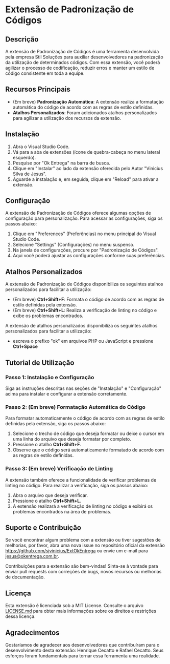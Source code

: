 # Extensão de Padronização de Códigos

## Descrição
A extensão de Padronização de Códigos é uma ferramenta desenvolvida pela empresa Stil Soluções para auxiliar desenvolvedores na padronização da utilização de determinados códigos. Com essa extensão, você poderá agilizar o processo de codificação, reduzir erros e manter um estilo de código consistente em toda a equipe.

## Recursos Principais
- (Em breve) **Padronização Automática**: A extensão realiza a formatação automática do código de acordo com as regras de estilo definidas.
- **Atalhos Personalizados**: Foram adicionados atalhos personalizados para agilizar a utilização dos recursos da extensão.

## Instalação
1. Abra o Visual Studio Code.
2. Vá para a aba de extensões (ícone de quebra-cabeça no menu lateral esquerdo).
3. Pesquise por "Ok Entrega" na barra de busca.
4. Clique em "Instalar" ao lado da extensão oferecida pelo Autor "Vinicius Silva de Jesus".
5. Aguarde a instalação e, em seguida, clique em "Reload" para ativar a extensão.

## Configuração
A extensão de Padronização de Códigos oferece algumas opções de configuração para personalização. Para acessar as configurações, siga os passos abaixo:

1. Clique em "Preferences" (Preferências) no menu principal do Visual Studio Code.
2. Selecione "Settings" (Configurações) no menu suspenso.
3. Na janela de configurações, procure por "Padronização de Códigos".
4. Aqui você poderá ajustar as configurações conforme suas preferências.

## Atalhos Personalizados
A extensão de Padronização de Códigos disponibiliza os seguintes atalhos personalizados para facilitar a utilização:

- (Em breve) **Ctrl+Shift+F**: Formata o código de acordo com as regras de estilo definidas pela extensão.
- (Em breve) **Ctrl+Shift+L**: Realiza a verificação de linting no código e exibe os problemas encontrados.

A extensão de atalhos personalizados disponibiliza os seguintes atalhos personalizados para facilitar a utilização:

- escreva o prefixo "ok" em arquivos PHP ou JavaScript e pressione **Ctrl+Space**

## Tutorial de Utilização

### Passo 1: Instalação e Configuração
Siga as instruções descritas nas seções de "Instalação" e "Configuração" acima para instalar e configurar a extensão corretamente.

### Passo 2: (Em breve) Formatação Automática do Código
Para formatar automaticamente o código de acordo com as regras de estilo definidas pela extensão, siga os passos abaixo:

1. Selecione o trecho de código que deseja formatar ou deixe o cursor em uma linha do arquivo que deseja formatar por completo.
2. Pressione o atalho **Ctrl+Shift+F**.
3. Observe que o código será automaticamente formatado de acordo com as regras de estilo definidas.

### Passo 3: (Em breve) Verificação de Linting
A extensão também oferece a funcionalidade de verificar problemas de linting no código. Para realizar a verificação, siga os passos abaixo:

1. Abra o arquivo que deseja verificar.
2. Pressione o atalho **Ctrl+Shift+L**.
3. A extensão realizará a verificação de linting no código e exibirá os problemas encontrados na área de problemas.

## Suporte e Contribuição
Se você encontrar algum problema com a extensão ou tiver sugestões de melhorias, por favor, abra uma nova issue no repositório oficial da extensão https://github.com/sjvinicius/ExtOkEntrega ou envie um e-mail para [jesus@okentrega.com.br](mailto:jesus@okentrega.com.br).

Contribuições para a extensão são bem-vindas! Sinta-se à vontade para enviar pull requests com correções de bugs, novos recursos ou melhorias de documentação.

## Licença
Esta extensão é licenciada sob a MIT License. Consulte o arquivo [LICENSE.md](https://github.com/sjvinicius/ExtOkEntrega/blob/main/LICENSE.md) para obter mais informações sobre os direitos e restrições dessa licença.

## Agradecimentos
Gostaríamos de agradecer aos desenvolvedores que contribuíram para o desenvolvimento desta extensão: Henrique Cecatto e Rafael Cecatto. Seus esforços foram fundamentais para tornar essa ferramenta uma realidade.

